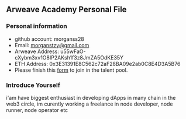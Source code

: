 ## Arweave Academy Personal File

### Personal information

- github account: morganss28
- Email: morganstzy@gmail.com
- Arweave Address: u55wFaO-cXybm3xv1O8IP2AKsh1f3z8JmZA5OdKE35Y
- ETH Address: 0x3E31391E8C562c72aF28BA09e2ab0C8E4D3A5B76
- Please finish this [form](https://docs.google.com/forms/d/e/1FAIpQLSfWA5fIIcBgmRppm3jNz5vmf9Mai_QMVil-2pO4r7YKn_Zhtw/viewform?usp=sf_link) to join in the talent pool.

### Introduce Yourself
 i'am have biggest enthusiast in developing dApps in many chain in the web3 circle, im curently working a freelance in node developer, node runner, node operator etc